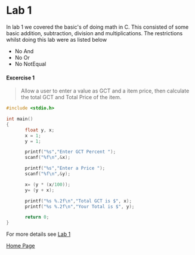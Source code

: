 # Lab 1

In lab 1 we covered the basic's of doing math in C. This consisted of some basic addition, subtraction, division and multiplications. The restrictions whilst doing this lab were as listed below

 * No And
 * No Or
 * No NotEqual

#### Excercise 1

> Allow a user to enter a value as GCT and a item price, then calculate the total GCT and Total Price of the item.

 ```c
#include <stdio.h>

int main()
{
        float y, x;
        x = 1;
        y = 1;

        printf("%s","Enter GCT Percent ");
        scanf("%f\n",&x);

        printf("%s","Enter a Price ");
        scanf("%f\n",&y);

        x= (y * (x/100));
        y= (y + x);

        printf("%s %.2f\n","Total GCT is $", x);
        printf("%s %.2f\n","Your Total is $", y);

        return 0;
}
```

For more details see [Lab 1](https://github.com/LeAlmond/Programming-1/tree/master/Lab%201)


[Home Page](./index.html)
